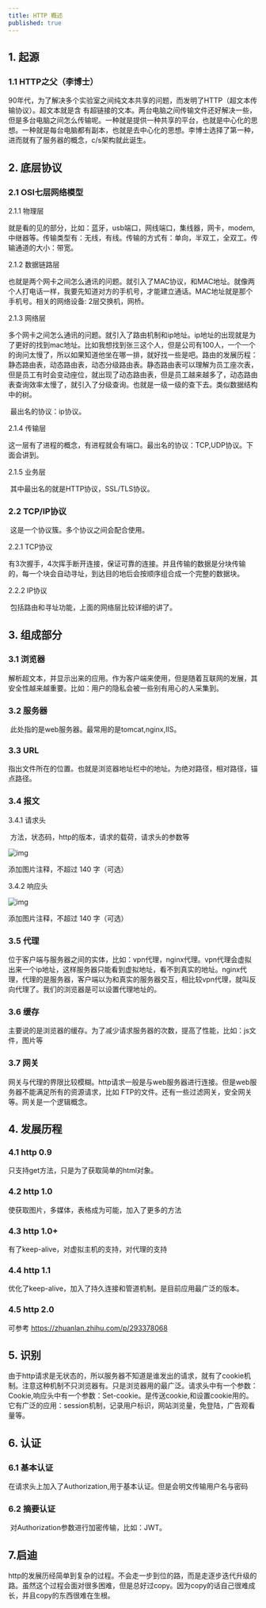 ```yaml
---
title: HTTP 概述
published: true
---
```



## 1. 起源

### 1.1 HTTP之父（李博士）

​      90年代，为了解决多个实验室之间纯文本共享的问题，而发明了HTTP（超文本传输协议）。超文本就是含     有超链接的文本。两台电脑之间传输文件还好解决一些，但是多台电脑之间怎么传输呢。一种就是提供一种共享的平台，也就是中心化的思想。一种就是每台电脑都有副本，也就是去中心化的思想。李博士选择了第一种，进而就有了服务器的概念，c/s架构就此诞生。

## 2. 底层协议

### 2.1 OSI七层网络模型

2.1.1 物理层

​    就是看的见的部分，比如：蓝牙，usb端口，网线端口，集线器，网卡，modem,中继器等。传输类型有：无线，有线。传输的方式有：单向，半双工，全双工。传输通道的大小：带宽。

2.1.2 数据链路层

​    也就是两个网卡之间怎么通讯的问题。就引入了MAC协议，和MAC地址。就像两个人打电话一样，我要先知道对方的手机号，才能建立通话。MAC地址就是那个手机号。相关的网络设备: 2层交换机，网桥。

2.1.3 网络层

​    多个网卡之间怎么通讯的问题。就引入了路由机制和ip地址。ip地址的出现就是为了更好的找到mac地址。比如我想找到张三这个人，但是公司有100人，一个一个的询问太慢了，所以如果知道他坐在哪一排，就好找一些是吧。路由的发展历程：静态路由表，动态路由表，动态分级路由表。静态路由表可以理解为员工座次表，但是员工有时会变动座位，就出现了动态路由表，但是员工越来越多了，动态路由表查询效率太慢了，就引入了分级查询。也就是一级一级的查下去。类似数据结构中的树。

​    最出名的协议：ip协议。

2.1.4 传输层

​    这一层有了进程的概念，有进程就会有端口。最出名的协议：TCP,UDP协议。下面会讲到。

2.1.5 业务层

​    其中最出名的就是HTTP协议，SSL/TLS协议。

### 2.2 TCP/IP协议

​    这是一个协议簇。多个协议之间会配合使用。

2.2.1 TCP协议

​    有3次握手，4次挥手断开连接，保证可靠的连接。并且传输的数据是分块传输的，每一个块会自动寻址，到达目的地后会按顺序组合成一个完整的数据块。

2.2.2 IP协议

​    包括路由和寻址功能，上面的网络层比较详细的讲了。

## 3. 组成部分

### 3.1 浏览器

​    解析超文本，并显示出来的应用。作为客户端来使用，但是随着互联网的发展，其安全性越来越重要。比如：用户的隐私会被一些别有用心的人采集到。

### 3.2 服务器

​    此处指的是web服务器。最常用的是tomcat,nginx,IIS。

### 3.3 URL

​    指出文件所在的位置。也就是浏览器地址栏中的地址。为绝对路径，相对路径，锚点路径。

### 3.4 报文

3.4.1 请求头

​    方法，状态码，http的版本，请求的载荷，请求头的参数等

![img](https://pic1.zhimg.com/80/v2-eb0a3716cae1fdf27c82d300b49d47ca_720w.jpeg?source=d16d100b)





添加图片注释，不超过 140 字（可选）

3.4.2 响应头

![img](https://picx.zhimg.com/80/v2-82122e1c94d6ba780020bd33a8caf438_720w.jpeg?source=d16d100b)





添加图片注释，不超过 140 字（可选）

### 3.5 代理

​    位于客户端与服务器之间的实体，比如：vpn代理，nginx代理。vpn代理会虚拟出来一个ip地址，这样服务器只能看到虚拟地址，看不到真实的地址。nginx代理，代理的是服务器，客户端以为和真实的服务器交互，相比较vpn代理，就叫反向代理了。我们的浏览器是可以设置代理地址的。

### 3.6 缓存

​    主要说的是浏览器的缓存。为了减少请求服务器的次数，提高了性能，比如：js文件，图片等

### 3.7 网关

​    网关与代理的界限比较模糊。http请求一般是与web服务器进行连接。但是web服务器不能满足所有的资源请求，比如 FTP的文件。还有一些过滤网关，安全网关等。网关是一个逻辑概念。

## 4. 发展历程

### 4.1 http 0.9

只支持get方法，只是为了获取简单的html对象。

### 4.2 http 1.0

使获取图片，多媒体，表格成为可能，加入了更多的方法

### 4.3 http 1.0+

有了keep-alive，对虚拟主机的支持，对代理的支持

### 4.4 http 1.1

优化了keep-alive，加入了持久连接和管道机制。是目前应用最广泛的版本。

### 4.5 http 2.0

可参考 https://zhuanlan.zhihu.com/p/293378068

## 5. 识别

​    由于http请求是无状态的，所以服务器不知道是谁发出的请求，就有了cookie机制。注意这种机制不只浏览器有。只是浏览器用的最广泛。请求头中有一个参数：Cookie,响应头中有一个参数：Set-cookie。是传送cookie,和设置cookie用的。它有广泛的应用：session机制，记录用户标识，网站浏览量，免登陆，广告观看量等。

## 6. 认证

### 6.1 基本认证

​    在请求头上加入了Authorization,用于基本认证。但是会明文传输用户名与密码

### 6.2 摘要认证

​    对Authorization参数进行加密传输，比如：JWT。

## 7.启迪

​    http的发展历经简单到复杂的过程。不会走一步到位的路，而是走逐步迭代升级的路。虽然这个过程会面对很多困难，但是总好过copy。因为copy的话自己很难成长，并且copy的东西很难在生根。
